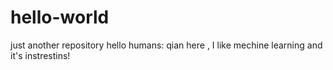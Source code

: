 # hello-world
just another repository
hello humans:
qian here , I like mechine learning and it's instrestins!
